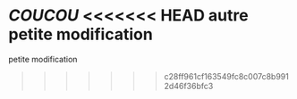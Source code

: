 *COUCOU*
<<<<<<< HEAD
autre petite modification
=======
petite modification
>>>>>>> c28ff961cf163549fc8c007c8b9912d46f36bfc3
